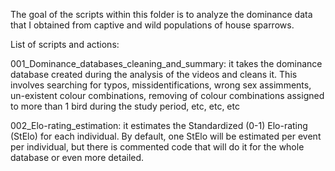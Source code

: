 The goal of the scripts within this folder is to analyze the dominance data that I obtained from captive and wild populations of house sparrows.

List of scripts and actions:

001_Dominance_databases_cleaning_and_summary: it takes the dominance database created during the analysis of the videos and cleans it. This involves searching for typos, missidentifications, wrong sex assimments, un-existent colour combinations, removing of colour combinations assigned to more than 1 bird during the study period, etc, etc, etc

002_Elo-rating_estimation: it estimates the Standardized (0-1) Elo-rating (StElo) for each individual. By default, one StElo will be estimated per event per individual, but there is commented code that will do it for the whole database or even more detailed.